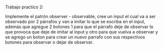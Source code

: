 Trabajo practico 2:

Implemente el patrón observer - observable, cree un input el cual va a ser observado por 2 párrafos y van a imitar lo que se escriba en el input, además que agregue 2 botones 1 para que el párrafo deje de observar lo que provoca que deje de imitar al input y otro para que vuelva a observar y se agrego un boton para crear un nuevo parrafo con sus respectivos botones para observar o dejar de observar.
